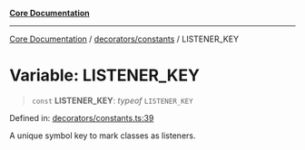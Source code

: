 [**Core Documentation**](../../../README.md)

***

[Core Documentation](../../../README.md) / [decorators/constants](../README.md) / LISTENER\_KEY

# Variable: LISTENER\_KEY

> `const` **LISTENER\_KEY**: *typeof* `LISTENER_KEY`

Defined in: [decorators/constants.ts:39](https://github.com/stonemjs/core/blob/65c9e07f9d264b07f6e4091fcc29046b5ca8ea45/src/decorators/constants.ts#L39)

A unique symbol key to mark classes as listeners.
